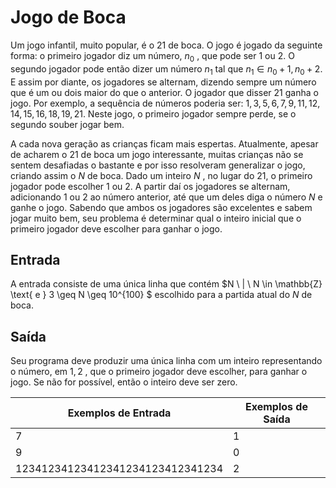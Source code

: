 # Jogo de Boca

Um jogo infantil, muito popular, é o $21 \text{ de boca}$. O jogo é jogado da seguinte forma: o primeiro jogador diz um número, $n_0$ , que pode ser $1$ ou $2$. O segundo jogador pode então dizer um número $n_1$ tal que $n_1 \in { n_0 + 1 , n_0 + 2 }$. E assim por diante, os jogadores se alternam, dizendo sempre um número que é um ou dois maior do que o anterior. O jogador que disser $21$ ganha o jogo. Por exemplo, a sequência de números poderia ser: $1, 3, 5, 6, 7, 9, 11, 12, 14, 15, 16, 18, 19, 21$. Neste jogo, o primeiro jogador sempre perde, se o segundo souber jogar bem.

A cada nova geração as crianças ficam mais espertas. Atualmente, apesar de acharem o $21 \text{ de boca}$ um jogo interessante, muitas crianças não se sentem desafiadas o bastante e por isso resolveram generalizar o jogo, criando assim o $N \text{ de boca}$. Dado um inteiro $N$ , no lugar do $21$, o primeiro jogador pode escolher $1$ ou $2$. A partir daí os jogadores se alternam, adicionando $1$ ou $2$ ao número anterior, até que um deles diga o número $N$ e ganhe o jogo. Sabendo que ambos os jogadores são excelentes e sabem jogar muito bem, seu problema é determinar qual o inteiro inicial que o primeiro jogador deve escolher para ganhar o jogo.

## Entrada
A entrada consiste de uma única linha que contém $N \ | \ N \in \mathbb{Z} \text{ e } 3 \geq N \geq 10^{100} $ escolhido para a partida atual do $N$ de boca.

## Saída
Seu programa deve produzir uma única linha com um inteiro representando o número, em ${ 1, 2 }$ , que o primeiro jogador deve escolher, para ganhar o jogo. Se não for possível, então o inteiro deve ser zero.

| Exemplos de Entrada              | Exemplos de Saída |
| -------------------              | ----------------- |
| 7                                | 1                 |
| 9                                | 0                 |
| 12341234123412341234123412341234 | 2                 |